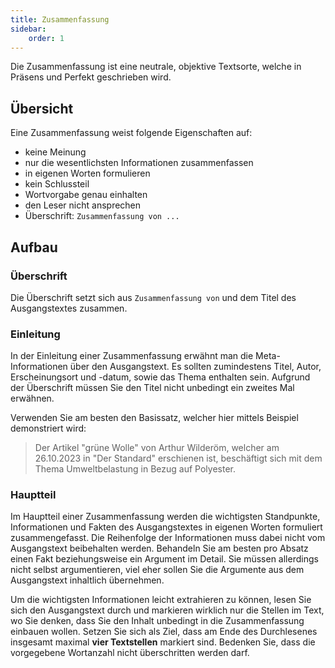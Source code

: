 ```yaml
---
title: Zusammenfassung
sidebar:
    order: 1
---
```


Die Zusammenfassung ist eine neutrale, objektive Textsorte, welche in Präsens und Perfekt geschrieben wird.

## Übersicht

Eine Zusammenfassung weist folgende Eigenschaften auf:

-   keine Meinung
-   nur die wesentlichsten Informationen zusammenfassen
-   in eigenen Worten formulieren
-   kein Schlussteil
-   Wortvorgabe genau einhalten
-   den Leser nicht ansprechen
-   Überschrift: `Zusammenfassung von ...`

## Aufbau

### Überschrift

Die Überschrift setzt sich aus `Zusammenfassung von` und dem Titel des Ausgangstextes zusammen.

### Einleitung

In der Einleitung einer Zusammenfassung erwähnt man die Meta-Informationen über den Ausgangstext. Es sollten zumindestens Titel, Autor, Erscheinungsort und -datum, sowie das Thema enthalten sein. Aufgrund der Überschrift müssen Sie den Titel nicht unbedingt ein zweites Mal erwähnen.

Verwenden Sie am besten den Basissatz, welcher hier mittels Beispiel demonstriert wird:

> Der Artikel "grüne Wolle" von Arthur Wilderöm, welcher am 26.10.2023 in "Der Standard" erschienen ist, beschäftigt sich mit dem Thema Umweltbelastung in Bezug auf Polyester.

### Hauptteil

Im Hauptteil einer Zusammenfassung werden die wichtigsten Standpunkte, Informationen und Fakten des Ausgangstextes in eigenen Worten formuliert zusammengefasst. Die Reihenfolge der Informationen muss dabei nicht vom Ausgangstext beibehalten werden. Behandeln Sie am besten pro Absatz einen Fakt beziehungsweise ein Argument im Detail. Sie müssen allerdings nicht selbst argumentieren, viel eher sollen Sie die Argumente aus dem Ausgangstext inhaltlich übernehmen.

Um die wichtigsten Informationen leicht extrahieren zu können, lesen Sie sich den Ausgangstext durch und markieren wirklich nur die Stellen im Text, wo Sie denken, dass Sie den Inhalt unbedingt in die Zusammenfassung einbauen wollen. Setzen Sie sich als Ziel, dass am Ende des Durchlesenes insgesamt maximal **vier Textstellen** markiert sind. Bedenken Sie, dass die vorgegebene Wortanzahl nicht überschritten werden darf.
